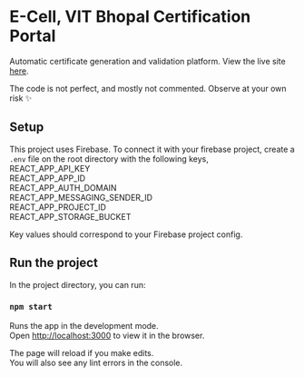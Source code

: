 # E-Cell, VIT Bhopal Certification Portal

Automatic certificate generation and validation platform. View the live site [here](https://ecellvitb-certification.netlify.app/).

The code is not perfect, and mostly not commented. Observe at your own risk ✨

## Setup
This project uses Firebase. To connect it with your firebase project, create a `.env` file on the root directory with the following keys,  
REACT_APP_API_KEY  
REACT_APP_APP_ID  
REACT_APP_AUTH_DOMAIN  
REACT_APP_MESSAGING_SENDER_ID  
REACT_APP_PROJECT_ID  
REACT_APP_STORAGE_BUCKET  

Key values should correspond to your Firebase project config.

## Run the project

In the project directory, you can run:

### `npm start`

Runs the app in the development mode.\
Open [http://localhost:3000](http://localhost:3000) to view it in the browser.

The page will reload if you make edits.\
You will also see any lint errors in the console.
